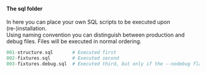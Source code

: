 #### The sql folder

In here you can place your own SQL scripts to be executed upon (re-)installation.  
Using naming convention you can distinguish between production and debug files.
Files will be executed in normal ordering.

```php
001-structure.sql       # Executed first
002-fixtures.sql        # Executed second
003-fixtures.debug.sql  # Executed third, but only if the --nodebug flag isn't passed.
```
